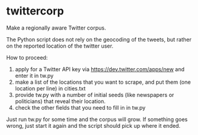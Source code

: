 twittercorp
===========

Make a regionally aware Twitter corpus.

The Python script does not rely on the geocoding of the tweets, but rather on the reported location of the twitter user.

How to proceed:
1) apply for a Twitter API key via https://dev.twitter.com/apps/new and enter it in tw.py
2) make a list of the locations that you want to scrape, and put them (one location per line) in cities.txt
3) provide tw.py with a number of initial seeds (like newspapers or politicians) that reveal their location.
4) check the other fields that you need to fill in in tw.py

Just run tw.py for some time and the corpus will grow. If something goes wrong, just start it again and the script should pick up where it ended.